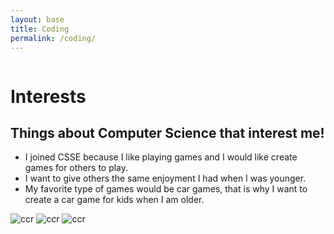 ```yaml
---
layout: base 
title: Coding
permalink: /coding/
---
```


<style>
    /* Style looks pretty compact, trace grid-container and grid-item in the code */
    .grid-container {
        display: grid;
        grid-template-columns: repeat(auto-fill, minmax(150px, 1fr)); /* Dynamic columns */
        gap: 10px;
    }
    .grid-item {
        text-align: center;
    }
    .grid-item img {
        width: 100%;
        height: 100px; /* Fixed height for uniformity */
        object-fit: contain; /* Ensure the image fits within the fixed height */
    }
    .grid-item p {
        margin: 5px 0; /* Add some margin for spacing */
    }
</style>
  
<!-- This grid_container class is for the CSS styling, the id is for JavaScript connection -->
<div class="grid-container" id="grid_container">
    <!-- content will be added here by JavaScript -->
</div>

  <script>
    // 1. Make a connection to the HTML container defined in the HTML div
    var container = document.getElementById("grid_container"); // This container connects to the HTML div

    // 2. Define a JavaScript object for our http source and our data rows for the Living in the World grid
    var http_source = "https://upload.wikimedia.org/wikipedia/commons/";
    var living_in_the_world = [
        {"flag": "a/a9/Flag_of_the_United_States_%28DoS_ECA_Color_Standard%29.svg", "greeting": "Hey", "description": "California - forever"},
        {"flag": "4/41/Flag_of_India.svg", "greeting": "Namaste", "description": "India - Parent's birthplace"},
        {"flag": "1/19/Flag_of_San_Diego%2C_California.svg", "greeting": "Hi", "description": "San Diego - My birthplace"},
        {"flag": "e/ef/Flag_of_Hawaii.svg", "greeting": "Aloha", "description": "Hawaii - My favorite vacation place"},
    ]; 
    
    // 3a. Consider how to update style count for size of container
    // The grid-template-columns has been defined as dynamic with auto-fill and minmax

    // 3b. Build grid items inside of our container for each row of data
    for (const location of living_in_the_world) {
        // Create a "div" with "class grid-item" for each row
        var gridItem = document.createElement("div");
        gridItem.className = "grid-item";  // This class name connects the gridItem to the CSS style elements
        // Add "img" HTML tag for the flag
        var img = document.createElement("img");
        img.src = http_source + location.flag; // concatenate the source and flag
        img.alt = location.flag + " Flag"; // add alt text for accessibility

        // Add "p" HTML tag for the description
        var description = document.createElement("p");
        description.textContent = location.description; // extract the description

        // Add "p" HTML tag for the greeting
        var greeting = document.createElement("p");
        greeting.textContent = location.greeting;  // extract the greeting

        // Append img and p HTML tags to the grid item DIV
        gridItem.appendChild(img);
        gridItem.appendChild(description);
        gridItem.appendChild(greeting);

        // Append the grid item DIV to the container DIV
        container.appendChild(gridItem);
    }
</script>

# Interests

## Things about Computer Science that interest me!
- I joined CSSE because I like playing games and I would like create games for others to play.
- I want to give others the same enjoyment I had when I was younger.
- My favorite type of games would be car games, that is why I want to create a car game for kids when I am older.

![ccr]({{site.baseurl}}/images/interest/gta.jpeg)
![ccr]({{site.baseurl}}/images/interest/forza.jpeg)
![ccr]({{site.baseurl}}/images/interest/car.jpeg)

<!-- from https://github.com/utterance/utterances -->
<script src="https://utteranc.es/client.js"
        repo="{{ site.github_username }}/{{ site.github_repo | default: site.baseurl | remove: "/" }}"
        issue-term="title"
        label="blogpost-comment"
        theme="github-light"
        crossorigin="anonymous"
        async>
</script>
